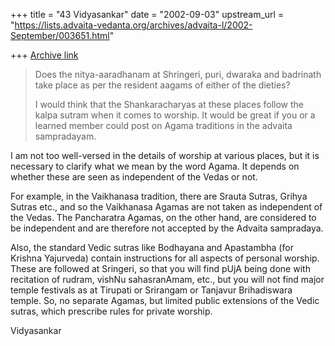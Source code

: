 +++
title = "43 Vidyasankar"
date = "2002-09-03"
upstream_url = "https://lists.advaita-vedanta.org/archives/advaita-l/2002-September/003651.html"

+++
[Archive link](https://lists.advaita-vedanta.org/archives/advaita-l/2002-September/003651.html)

>Does the nitya-aaradhanam at Shringeri, puri, dwaraka and badrinath
>take place as per the resident aagams of either of the dieties?
>
>I would think that the Shankaracharyas at these places follow the
>kalpa sutram when it comes to worship. It would be great if you or a
>learned member could post on Agama traditions in the advaita
>sampradayam.

I am not too well-versed in the details of worship at various places, but
it is necessary to clarify what we mean by the word Agama. It depends on
whether these are seen as independent of the Vedas or not.

For example, in the Vaikhanasa tradition, there are Srauta Sutras, Grihya
Sutras etc., and so the Vaikhanasa Agamas are not taken as independent of
the Vedas. The Pancharatra Agamas, on the other hand, are considered to be
independent and are therefore not accepted by the Advaita sampradaya.

Also, the standard Vedic sutras like Bodhayana and Apastambha (for Krishna
Yajurveda) contain instructions for all aspects of personal worship. These
are followed at Sringeri, so that you will find pUjA being done with
recitation of rudram, vishNu sahasranAmam, etc., but you will not find
major temple festivals as at Tirupati or Srirangam or Tanjavur Brihadiswara
temple. So, no separate Agamas, but limited public extensions of the Vedic
sutras, which prescribe rules for private worship.

Vidyasankar

